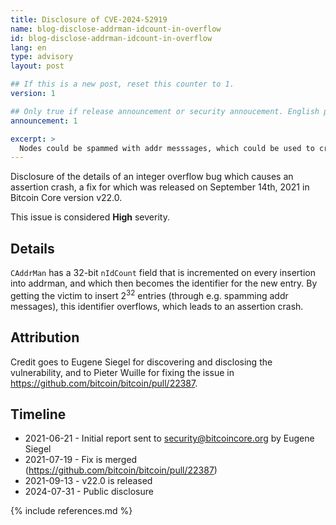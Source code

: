 ```yaml
---
title: Disclosure of CVE-2024-52919
name: blog-disclose-addrman-idcount-in-overflow
id: blog-disclose-addrman-idcount-in-overflow
lang: en
type: advisory
layout: post

## If this is a new post, reset this counter to 1.
version: 1

## Only true if release announcement or security annoucement. English posts only
announcement: 1

excerpt: >
  Nodes could be spammed with addr messsages, which could be used to crash them. A fix was released on September 14th, 2021 in Bitcoin Core v22.0.
---
```


Disclosure of the details of an integer overflow bug which causes an assertion
crash, a fix for which was released on September 14th, 2021 in Bitcoin Core
version v22.0.

This issue is considered **High** severity.

## Details

`CAddrMan` has a 32-bit `nIdCount` field that is incremented on every insertion
into addrman, and which then becomes the identifier for the new entry. By
getting the victim to insert 2<sup>32</sup> entries (through e.g. spamming addr
messages), this identifier overflows, which leads to an assertion crash.

## Attribution

Credit goes to Eugene Siegel for discovering and disclosing the vulnerability,
and to Pieter Wuille for fixing the issue in
https://github.com/bitcoin/bitcoin/pull/22387.

## Timeline

* 2021-06-21 - Initial report sent to security@bitcoincore.org by Eugene Siegel
* 2021-07-19 - Fix is merged (https://github.com/bitcoin/bitcoin/pull/22387)
* 2021-09-13 - v22.0 is released
* 2024-07-31 - Public disclosure

{% include references.md %}
